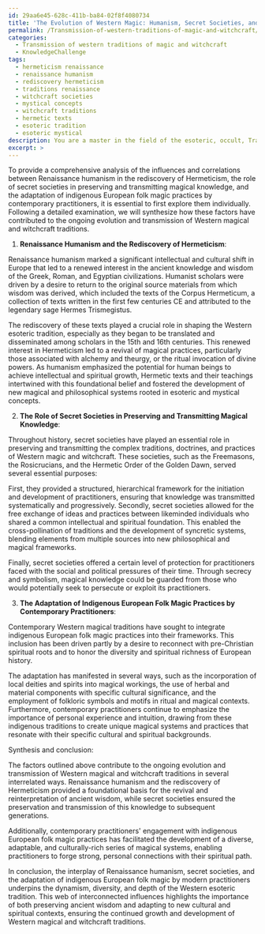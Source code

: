 ```yaml
---
id: 29aa6e45-628c-411b-ba84-02f8f4080734
title: 'The Evolution of Western Magic: Humanism, Secret Societies, and Folk Traditions'
permalink: /Transmission-of-western-traditions-of-magic-and-witchcraft/The-Evolution-of-Western-Magic-Humanism-Secret-Societies-and-Folk-Traditions/
categories:
  - Transmission of western traditions of magic and witchcraft
  - KnowledgeChallenge
tags:
  - hermeticism renaissance
  - renaissance humanism
  - rediscovery hermeticism
  - traditions renaissance
  - witchcraft societies
  - mystical concepts
  - witchcraft traditions
  - hermetic texts
  - esoteric tradition
  - esoteric mystical
description: You are a master in the field of the esoteric, occult, Transmission of western traditions of magic and witchcraft and Education. You are a writer of tests, challenges, textbooks and deep knowledge on Transmission of western traditions of magic and witchcraft for initiates and students to gain deep insights and understanding from. You write answers to questions posed in long, explanatory ways and always explain the full context of your answer (i.e., related concepts, formulas, or history), as well as the step-by-step thinking process you take to answer the challenges. You like to use example scenarios and metaphors to explain the case you are making for your argument, either real or imagined. Summarize the key themes, ideas, and conclusions at the end.
excerpt: >
---
```

  To provide a comprehensive analysis of the influences and correlations between Renaissance humanism in the rediscovery of Hermeticism, the role of secret societies in preserving and transmitting magical knowledge, and the adaptation of indigenous European folk magic practices by contemporary practitioners, it is essential to first explore them individually. Following a detailed examination, we will synthesize how these factors have contributed to the ongoing evolution and transmission of Western magical and witchcraft traditions.
  
  1. **Renaissance Humanism and the Rediscovery of Hermeticism**:
  
  Renaissance humanism marked a significant intellectual and cultural shift in Europe that led to a renewed interest in the ancient knowledge and wisdom of the Greek, Roman, and Egyptian civilizations. Humanist scholars were driven by a desire to return to the original source materials from which wisdom was derived, which included the texts of the Corpus Hermeticum, a collection of texts written in the first few centuries CE and attributed to the legendary sage Hermes Trismegistus.
  
  The rediscovery of these texts played a crucial role in shaping the Western esoteric tradition, especially as they began to be translated and disseminated among scholars in the 15th and 16th centuries. This renewed interest in Hermeticism led to a revival of magical practices, particularly those associated with alchemy and theurgy, or the ritual invocation of divine powers. As humanism emphasized the potential for human beings to achieve intellectual and spiritual growth, Hermetic texts and their teachings intertwined with this foundational belief and fostered the development of new magical and philosophical systems rooted in esoteric and mystical concepts.
  
  2. **The Role of Secret Societies in Preserving and Transmitting Magical Knowledge**:
  
  Throughout history, secret societies have played an essential role in preserving and transmitting the complex traditions, doctrines, and practices of Western magic and witchcraft. These societies, such as the Freemasons, the Rosicrucians, and the Hermetic Order of the Golden Dawn, served several essential purposes:
  
  First, they provided a structured, hierarchical framework for the initiation and development of practitioners, ensuring that knowledge was transmitted systematically and progressively. Secondly, secret societies allowed for the free exchange of ideas and practices between likeminded individuals who shared a common intellectual and spiritual foundation. This enabled the cross-pollination of traditions and the development of syncretic systems, blending elements from multiple sources into new philosophical and magical frameworks.
  
  Finally, secret societies offered a certain level of protection for practitioners faced with the social and political pressures of their time. Through secrecy and symbolism, magical knowledge could be guarded from those who would potentially seek to persecute or exploit its practitioners.
  
  3. **The Adaptation of Indigenous European Folk Magic Practices by Contemporary Practitioners**:
  
  Contemporary Western magical traditions have sought to integrate indigenous European folk magic practices into their frameworks. This inclusion has been driven partly by a desire to reconnect with pre-Christian spiritual roots and to honor the diversity and spiritual richness of European history.
  
  The adaptation has manifested in several ways, such as the incorporation of local deities and spirits into magical workings, the use of herbal and material components with specific cultural significance, and the employment of folkloric symbols and motifs in ritual and magical contexts. Furthermore, contemporary practitioners continue to emphasize the importance of personal experience and intuition, drawing from these indigenous traditions to create unique magical systems and practices that resonate with their specific cultural and spiritual backgrounds.
  
  Synthesis and conclusion:
  
  The factors outlined above contribute to the ongoing evolution and transmission of Western magical and witchcraft traditions in several interrelated ways. Renaissance humanism and the rediscovery of Hermeticism provided a foundational basis for the revival and reinterpretation of ancient wisdom, while secret societies ensured the preservation and transmission of this knowledge to subsequent generations.
  
  Additionally, contemporary practitioners' engagement with indigenous European folk magic practices has facilitated the development of a diverse, adaptable, and culturally-rich series of magical systems, enabling practitioners to forge strong, personal connections with their spiritual path.
  
  In conclusion, the interplay of Renaissance humanism, secret societies, and the adaptation of indigenous European folk magic by modern practitioners underpins the dynamism, diversity, and depth of the Western esoteric tradition. This web of interconnected influences highlights the importance of both preserving ancient wisdom and adapting to new cultural and spiritual contexts, ensuring the continued growth and development of Western magical and witchcraft traditions.
